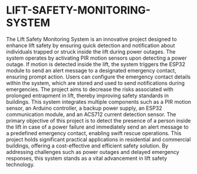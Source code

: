 # LIFT-SAFETY-MONITORING-SYSTEM
The Lift Safety Monitoring System is an innovative   project designed to enhance lift safety by ensuring quick detection and notification about individuals  trapped or struck inside the lift during power outages. 
The system operates by activating PIR motion sensors upon detecting a power outage. 
If motion is detected inside the lift, the system triggers the ESP32 module to send an alert message 
to a designated emergency contact, ensuring prompt action. Users can configure the emergency 
contact details within the system, which are stored and used to send notifications during 
emergencies. The project aims to decrease the risks associated with prolonged entrapment in lift, 
thereby improving safety standards in buildings. 
This system integrates multiple components such as a PIR motion sensor, 
an Arduino controller, a backup power supply, an ESP32 communication module, and an ACS712 
current detection sensor. The primary objective of this project is to detect the presence of a person 
inside the lift in case of a power failure and immediately send an alert message to a predefined 
emergency contact, enabling swift rescue operations. 
This project holds significant practical applications in residential and commercial buildings, offering a 
cost-effective and efficient safety solution. By addressing challenges such as power outages and 
delayed emergency responses, this system stands as a vital advancement in lift safety technology.

